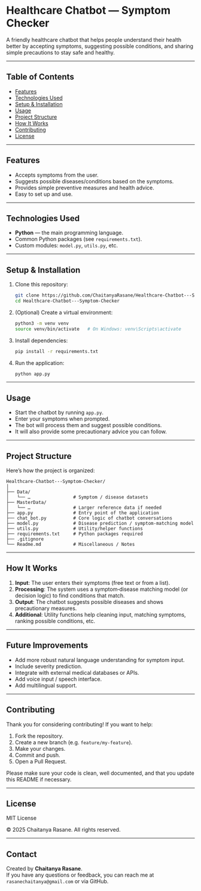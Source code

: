 # Healthcare Chatbot — Symptom Checker

A friendly healthcare chatbot that helps people understand their health better by accepting symptoms, suggesting possible conditions, and sharing simple precautions to stay safe and healthy.

---

## Table of Contents

- [Features](#features)  
- [Technologies Used](#technologies-used)  
- [Setup & Installation](#setup--installation)  
- [Usage](#usage)  
- [Project Structure](#project-structure)  
- [How It Works](#how-it-works)  
- [Contributing](#contributing)  
- [License](#license)  

---

## Features

- Accepts symptoms from the user.  
- Suggests possible diseases/conditions based on the symptoms.  
- Provides simple preventive measures and health advice.  
- Easy to set up and use.  

---

## Technologies Used

- **Python** — the main programming language.  
- Common Python packages (see `requirements.txt`).  
- Custom modules: `model.py`, `utils.py`, etc.  

---

## Setup & Installation

1. Clone this repository:

   ```bash
   git clone https://github.com/ChaitanyaRasane/Healthcare-Chatbot---Symptom-Checker.git
   cd Healthcare-Chatbot---Symptom-Checker
   ```

2. (Optional) Create a virtual environment:

   ```bash
   python3 -m venv venv
   source venv/bin/activate   # On Windows: venv\Scripts\activate
   ```

3. Install dependencies:

   ```bash
   pip install -r requirements.txt
   ```

4. Run the application:

   ```bash
   python app.py
   ```

---

## Usage

- Start the chatbot by running `app.py`.  
- Enter your symptoms when prompted.  
- The bot will process them and suggest possible conditions.  
- It will also provide some precautionary advice you can follow.  

---

## Project Structure

Here’s how the project is organized:

```
Healthcare-Chatbot---Symptom-Checker/
│
├── Data/
│   └── …                # Symptom / disease datasets
├── MasterData/  
│   └── …                # Larger reference data if needed
├── app.py               # Entry point of the application
├── chat_bot.py          # Core logic of chatbot conversations
├── model.py             # Disease prediction / symptom‐matching model
├── utils.py             # Utility/helper functions
├── requirements.txt     # Python packages required
├── .gitignore
└── Readme.md            # Miscellaneous / Notes
```

---

## How It Works

1. **Input**: The user enters their symptoms (free text or from a list).  
2. **Processing**: The system uses a symptom‐disease matching model (or decision logic) to find conditions that match.  
3. **Output**: The chatbot suggests possible diseases and shows precautionary measures.  
4. **Additional**: Utility functions help cleaning input, matching symptoms, ranking possible conditions, etc.  

---

## Future Improvements

- Add more robust natural language understanding for symptom input.  
- Include severity prediction.  
- Integrate with external medical databases or APIs.  
- Add voice input / speech interface.  
- Add multilingual support.  

---

## Contributing

Thank you for considering contributing! If you want to help:

1. Fork the repository.  
2. Create a new branch (e.g. `feature/my‐feature`).  
3. Make your changes.  
4. Commit and push.  
5. Open a Pull Request.  

Please make sure your code is clean, well documented, and that you update this README if necessary.

---

## License

MIT License

© 2025 Chaitanya Rasane. All rights reserved.

---

## Contact

Created by **Chaitanya Rasane**.  
If you have any questions or feedback, you can reach me at `rasanechaitanya@gmail.com` or via GitHub.
